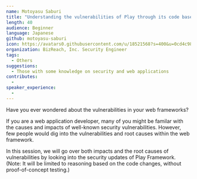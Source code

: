 ```yaml
---
name: Motoyasu Saburi
title: "Understanding the vulnerabilities of Play through its code base"
length: 40
audience: Beginner
language: Japanese
github: motoyasu-saburi
icon: https://avatars0.githubusercontent.com/u/18521568?s=400&u=0cd4c9884b6ffa45c5556aa8396e68453f89ff7b&v=4
organization: BizReach, Inc. Security Engineer
tags:
  - Others
suggestions:
  - Those with some knowledge on security and web applications
contributes:
  - 
speaker_experience:
  - 
---
```

Have you ever wondered about the vulnerabilities in your web frameworks?

If you are a web application developer, many of you might be familar with the causes and impacts of well-known security vulnerabilities. However, few people would dig into the vulnerabilities and root causes within the web framework.

In this session, we will go over both impacts and the root causes of vulnerabilities by looking into the security updates of Play Framework. (Note: It will be limited to reasoning based on the code changes, without proof-of-concept testing.)
